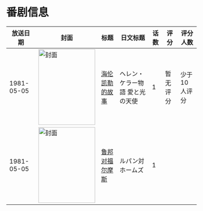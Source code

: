 # 番剧信息

|放送日期|封面|标题|日文标题|话数|评分|评分人数|
|---|---|---|---|---|---|---|
|1981-05-05|<img src="https://lain.bgm.tv/pic/cover/c/c7/31/88294_CCl3w.jpg" alt="封面" style="width:150px;height:200px;object-fit:cover;">|[海伦凯勒的故事](https://bangumi.tv/subject/88294)|ヘレン・ケラー物語 愛と光の天使|1|暂无评分|少于10人评分|
|1981-05-05|<img src="https://lain.bgm.tv/pic/cover/c/f4/84/463959_m7ugX.jpg" alt="封面" style="width:150px;height:200px;object-fit:cover;">|[鲁邦对福尔摩斯](https://bangumi.tv/subject/463959)|ルパン対ホームズ|1|||
